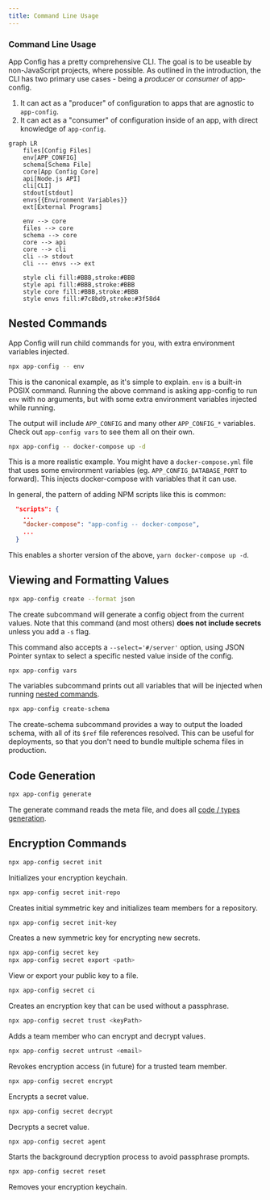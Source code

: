 ```yaml
---
title: Command Line Usage
---
```


### Command Line Usage

App Config has a pretty comprehensive CLI. The goal is to be useable by non-JavaScript
projects, where possible. As outlined in the introduction, the CLI has two primary use
cases - being a _producer_ or _consumer_ of app-config.

1. It can act as a "producer" of configuration to apps that are agnostic to `app-config`.
2. It can act as a "consumer" of configuration inside of an app, with direct knowledge of `app-config`.

```mermaid
graph LR
    files[Config Files]
    env[APP_CONFIG]
    schema[Schema File]
    core[App Config Core]
    api[Node.js API]
    cli[CLI]
    stdout[stdout]
    envs{{Environment Variables}}
    ext[External Programs]

    env --> core
    files --> core
    schema --> core
    core --> api
    core --> cli
    cli --> stdout
    cli --- envs --> ext

    style cli fill:#BBB,stroke:#BBB
    style api fill:#BBB,stroke:#BBB
    style core fill:#BBB,stroke:#BBB
    style envs fill:#7c8bd9,stroke:#3f58d4
```

## Nested Commands

App Config will run child commands for you, with extra environment variables injected.

```sh
npx app-config -- env
```

This is the canonical example, as it's simple to explain. `env` is a built-in POSIX command.
Running the above command is asking app-config to run `env` with no arguments, but with
some extra environment variables injected while running.

The output will include `APP_CONFIG` and many other `APP_CONFIG_*` variables. Check out
`app-config vars` to see them all on their own.

```sh
npx app-config -- docker-compose up -d
```

This is a more realistic example. You might have a `docker-compose.yml` file that uses some
environment variables (eg. `APP_CONFIG_DATABASE_PORT` to forward). This injects docker-compose
with variables that it can use.

In general, the pattern of adding NPM scripts like this is common:

```json
  "scripts": {
    ...
    "docker-compose": "app-config -- docker-compose",
    ...
  }
```

This enables a shorter version of the above, `yarn docker-compose up -d`.

## Viewing and Formatting Values

```sh
npx app-config create --format json
```

The create subcommand will generate a config object from the current values.
Note that this command (and most others) **does not include secrets** unless
you add a `-s` flag.

This command also accepts a `--select='#/server'` option, using JSON Pointer syntax
to select a specific nested value inside of the config.

```sh
npx app-config vars
```

The variables subcommand prints out all variables that will be injected when running
[nested commands](#nested-commands).

```sh
npx app-config create-schema
```

The create-schema subcommand provides a way to output the loaded schema, with all
of its `$ref` file references resolved. This can be useful for deployments, so
that you don't need to bundle multiple schema files in production.

## Code Generation

```sh
npx app-config generate
```

The generate command reads the meta file, and does all [code / types generation](./codegen.md).

## Encryption Commands

```sh
npx app-config secret init
```

Initializes your encryption keychain.

```sh
npx app-config secret init-repo
```

Creates initial symmetric key and initializes team members for a repository.

```sh
npx app-config secret init-key
```

Creates a new symmetric key for encrypting new secrets.

```sh
npx app-config secret key
npx app-config secret export <path>
```

View or export your public key to a file.

```sh
npx app-config secret ci
```

Creates an encryption key that can be used without a passphrase.

```sh
npx app-config secret trust <keyPath>
```

Adds a team member who can encrypt and decrypt values.

```sh
npx app-config secret untrust <email>
```

Revokes encryption access (in future) for a trusted team member.

```sh
npx app-config secret encrypt
```

Encrypts a secret value.

```sh
npx app-config secret decrypt
```

Decrypts a secret value.

```sh
npx app-config secret agent
```

Starts the background decryption process to avoid passphrase prompts.

```sh
npx app-config secret reset
```

Removes your encryption keychain.
